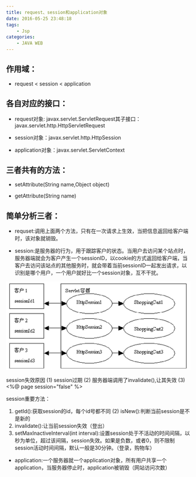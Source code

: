 ```yaml
---
title: request、session和application对象
date: 2016-05-25 23:48:18
tags:
	- Jsp
categories:
	- JAVA WEB
---
```


## 作用域：
 * request < session < application
<!--more-->

## 各自对应的接口：
 * request对象: javax.servlet.ServletRequest其子接口：javax.servlet.http.HttpServletRequest

 * session对象：javax.servlet.http.HttpSession

 * application对象：javax.servlet.ServletContext

## 三者共有的方法：
 * setAttribute(String name,Object object)

 * getAttribute(String name)

## 简单分析三者：
 * requset:调用上面两个方法，只有在一次请求上生效，当把信息返回给客户端时，该对象就销毁。

 * session:是服务器的行为，用于跟踪客户的状态。当用户去访问某个站点时，服务器端就会为客户产生一个sessionID，以cookie的方式返回给客户端，当客户去访问该站点的其他服务时，就会带着当前sessionID一起发出请求，以识别是哪个用户，一个用户就好比一个session对象，互不干扰。

![cmd-markdown-logo](https://raw.githubusercontent.com/TsubasaBAKU/TsubasaBAKU.github.io/master/img/session.png)

session失效原因
(1) session过期
(2) 服务器端调用了invalidate(),让其失效
(3) <%@ page session="false" %>

session重要方法：
1) getId():获取session的id，每个id号都不同
(2) isNew():判断当前session是不是新的
3) invalidate():让当前session失效（登出）
4) setMaxInactiveInterval(int interval):设置session处于不活动的时间间隔，以秒为单位，超过该间隔，session失效。如果是负数，或者0，则不限制session活动时间间隔，默认一般是30分钟。（登录，购物车）

 * application:一个服务器就一个application对象，所有用户共享一个application，当服务器停止时，application被销毁（网站访问次数）
